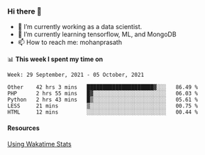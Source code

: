 ### Hi there 👋

- 🔭 I’m currently working as a data scientist.
- 🌱 I’m currently learning tensorflow, ML, and MongoDB
- 📫 How to reach me: mohanprasath

📊 **This week I spent my time on**
<!--START_SECTION:waka-->
```text
Week: 29 September, 2021 - 05 October, 2021

Other    42 hrs 3 mins   █████████████████████▓░░░   86.49 % 
PHP      2 hrs 55 mins   █▓░░░░░░░░░░░░░░░░░░░░░░░   06.03 % 
Python   2 hrs 43 mins   █▒░░░░░░░░░░░░░░░░░░░░░░░   05.61 % 
LESS     21 mins         ▒░░░░░░░░░░░░░░░░░░░░░░░░   00.75 % 
HTML     12 mins         ░░░░░░░░░░░░░░░░░░░░░░░░░   00.44 % 
```
<!--END_SECTION:waka-->

#### Resources
[Using Wakatime Stats](https://github.com/marketplace/actions/waka-readme)
